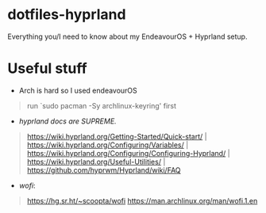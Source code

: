 # dotfiles-hyprland
Everything you/I need to know about my EndeavourOS + Hyprland setup.

# Useful stuff

- Arch is hard so I used endeavourOS
> run `sudo pacman -Sy archlinux-keyring' first

- *hyprland docs are SUPREME.*
> https://wiki.hyprland.org/Getting-Started/Quick-start/ | 
> https://wiki.hyprland.org/Configuring/Variables/ | 
> https://wiki.hyprland.org/Configuring/Configuring-Hyprland/ | 
> https://wiki.hyprland.org/Useful-Utilities/ | 
> https://github.com/hyprwm/Hyprland/wiki/FAQ

- *wofi*:
> https://hg.sr.ht/~scoopta/wofi
> https://man.archlinux.org/man/wofi.1.en
